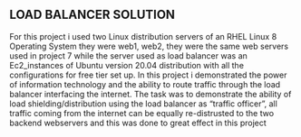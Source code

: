 ## LOAD BALANCER SOLUTION
For this project i used two Linux distribution servers of an RHEL Linux 8 Operating System they were web1, web2, they were the same web servers used 
in project 7 while the server used as load balancer was an Ec2_instances of Ubuntu version 20.04 distribution with all the configurations for free tier set up.
In this project i demonstrated the power of information technology and the ability to route traffic through the load balancer interfacing the internet.
The task was to demonstrate the ability of load shielding/distribution using the load balancer as “traffic officer”, all traffic coming from the internet
can be equally re-distrusted to the two backend webservers and this was done to great effect in this project

